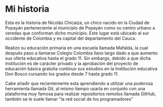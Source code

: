 # Mi historia

Esta es la historia de Nicolás Chicaiza, un chico nacido en la Ciudad de Popayán perteneciente al municipio de Popayán como su centro urbano a veredas que conforman dicho municipio. Este lugar está ubicado al sur occidente de Colombia y es capital del departamento del Cauca. 

Realizo su educación primaria en una escuela llamada Mafalda, la cual después paso a llamarse Colegio Colombia llano largo dado a que aumento sus oferta educativa hasta el grado 11. Sin embargo, debido a que dicha institución es de carácter privado y la aprobación del proyecto de educación básica gratuita continuo sus estudios en la Institución educativa Don Bosco cursando los grados desde 7 hasta grado 11.

Cabe añadir que recientemente esta aprendiendo a utilizar una poderosa herramienta llamada Git, al mismo tiempo usarla en conjunto con una plataforma muy famosa para realizar repositorios remotos llamada GitHub, también se le suele llamar "la red social de los programadores"
